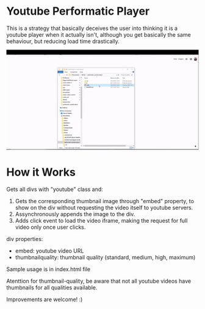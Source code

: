# Youtube Performatic Player
This is a strategy that basically deceives the user into thinking it is a youtube player when it actually isn't, although you get basically the same behaviour, but reducing load time drastically. 

![Alt Text](https://github.com/danielmundim/performatic-youtube-player/blob/master/load-time.gif)

# How it Works
 Gets all divs with "youtube" class and:
 1. Gets the corresponding thumbnail image through "embed" property, to show on the div without requesting the video itself to youtube servers.
 2. Assynchronously appends the image to the div.
 3. Adds click event to load the video iframe, making the request for full video only once user clicks.

 div properties:
 - embed: youtube video URL 
 - thumbnailquality: thumbnail quality (standard, medium, high, maximum)
 
 Sample usage is in index.html file

 Atenttion for thumbnail-quality, be aware that not all youtube videos have thumbnails for all qualities available.

Improvements are welcome! :)
